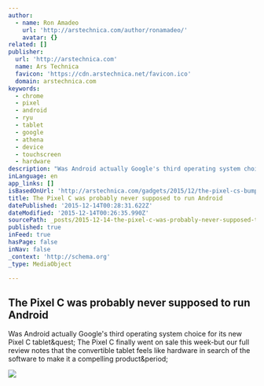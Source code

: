 ```yaml
---
author:
  - name: Ron Amadeo
    url: 'http://arstechnica.com/author/ronamadeo/'
    avatar: {}
related: []
publisher:
  url: 'http://arstechnica.com'
  name: Ars Technica
  favicon: 'https://cdn.arstechnica.net/favicon.ico'
  domain: arstechnica.com
keywords:
  - chrome
  - pixel
  - android
  - ryu
  - tablet
  - google
  - athena
  - device
  - touchscreen
  - hardware
description: "Was Android actually Google's third operating system choice for its new Pixel C tablet? The Pixel C finally went on sale this week-but our full review notes that the convertible tablet feels like hardware in search of the software to make it a compelling product."
inLanguage: en
app_links: []
isBasedOnUrl: 'http://arstechnica.com/gadgets/2015/12/the-pixel-cs-bumpy-road-from-chrome-os-concept-to-android-adoptee/'
title: The Pixel C was probably never supposed to run Android
datePublished: '2015-12-14T00:28:31.622Z'
dateModified: '2015-12-14T00:26:35.990Z'
sourcePath: _posts/2015-12-14-the-pixel-c-was-probably-never-supposed-to-run-android.md
published: true
inFeed: true
hasPage: false
inNav: false
_context: 'http://schema.org'
_type: MediaObject

---
```

<article style=""><h1>The Pixel C was probably never supposed to run Android</h1><p>Was Android actually Google's third operating system choice for its new Pixel C tablet&amp;quest; The Pixel C finally went on sale this week-but our full review notes that the convertible tablet feels like hardware in search of the software to make it a compelling product&amp;period;</p><img src="http://cdn.arstechnica.net/wp-content/uploads/2015/12/Chrome-OS-Pixel-C-980x653.jpg" /></article>